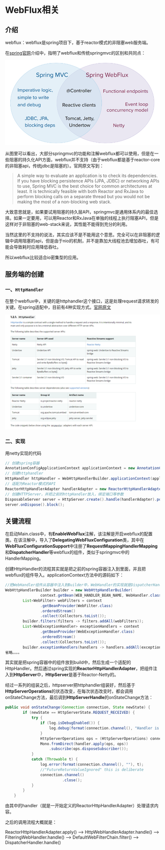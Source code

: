 # 	WebFlux相关

## 介绍

webflux：webflux是spring项目下，基于reactor模式的非阻塞web服务端。

在[spring官网](https://docs.spring.io/spring-framework/docs/current/reference/html/web-reactive.html#webflux-framework-choice "webflux")介绍中，指明了webflux和传统springmvc的区别和共同点：

<img src="./images/webflux_Applicability.png" alt="image-20210222095440384" style="zoom: 80%;" />

从图里可以看出，大部分springmvc的功能和注解webflux都可以使用，但是在一些阻塞的持久化API方面，webflux并不支持（由于webflux都是基于reactor-core的非阻塞api，传统jdbc是阻塞的）。官网原文写到：

> A simple way to evaluate an application is to check its dependencies. If you have blocking persistence APIs (JPA, JDBC) or networking APIs to use, Spring MVC is the best choice for common architectures at least. It is technically feasible with both Reactor and RxJava to perform blocking calls on a separate thread but you would not be making the most of a non-blocking web stack.

大致意思就是，如果要试用阻塞的持久层API，springmvc是通用体系内的最佳选择。如果一定要用，可以用Reactor和RxJava在单独的线程上执行阻塞API，但是这样对于非阻塞的web-stack来说，其性能不能得到充分的利用。

当然这里的不支持的说法，其实应该不是不能用这个意思。完全可以在非阻塞的逻辑中调用阻塞的api，但是由于nio的机制，并不是靠加大线程池去增加吞吐，有可能会导致耗时应用降低吞吐。

所以webflux比较适合io密集型的应用。

## 服务端的创建

### 一、`HttpHandler`

在整个webflux中，关键的是httphandler这个接口，这是处理request请求转发的关键。在spring适配中，目前有4种实现方式。[官网原文](https://docs.spring.io/spring-framework/docs/current/reference/html/web-reactive.html#webflux-httphandler)

<img src="./images/webflux-httphandler.png" alt="image-20210222222325499" style="zoom: 80%;" />

### 二、实现

用netty实现的代码

```java
// 创建spring容器
AnnotationConfigApplicationContext applicationContext = new AnnotationConfigApplicationContext(Main.class);
// 创建httphandler
HttpHandler httpHandler = WebHttpHandlerBuilder.applicationContext(applicationContext).build();
// 适配为Reactor模式的API
ReactorHttpHandlerAdapter handlerAdapter = new ReactorHttpHandlerAdapter(httpHandler);
// 创建HTTPServer，并把之前的httpHandler放入，绑定端口等参数
DisposableServer server = HttpServer.create().handle(handlerAdapter).port(8081).bindNow();
server.onDispose().block();
```

## 关键流程

在启动Main.class中，有**EnableWebFlux**注解，该注解是开启webflux的配置类。在该注解中，导入了**DelegatingWebFluxConfiguration**类，其中在**WebFluxConfigurationSupport**中注册了**RequestMappingHandlerMapping**和**DispatcherHandler**等webflux的组件，类似于springmvc中的HandlerMapping。

创建HttpHandler的流程其实就是把之前的spring容器注入到里面，并且把webflux的组件导入。applicationContext方法中的源码如下：

```java
//把WebHandler组件从容器中注入到Builder中，WebHandler的实现就是DispatcherHandler
WebHttpHandlerBuilder builder = new WebHttpHandlerBuilder(
				context.getBean(WEB_HANDLER_BEAN_NAME, WebHandler.class), context);
		List<WebFilter> webFilters = context
				.getBeanProvider(WebFilter.class)
				.orderedStream()
				.collect(Collectors.toList());
		builder.filters(filters -> filters.addAll(webFilters));
		List<WebExceptionHandler> exceptionHandlers = context
				.getBeanProvider(WebExceptionHandler.class)
				.orderedStream()
				.collect(Collectors.toList());
		builder.exceptionHandlers(handlers -> handlers.addAll(exceptionHandlers));
省略。。。。
```

其实就是把spring容器中的组件放到build中，然后生成一个适配的HttpHandler。然后通过spring实现的**ReactorHttpHandlerAdapter**，把组件注入到**HttpServer**中，**HttpServer**是基于Reactor-Netty的。

经过一系列的组装之后，httpserver把httphandler组装好，然后基于**HttpServerOperations**的状态改变，在每次状态改变时，都会调用onStateChange方法，最后调到**HttpServerHandle**的onStateChange方法：

```java
public void onStateChange(Connection connection, State newState) {
		if (newState == HttpServerState.REQUEST_RECEIVED) {
			try {
				if (log.isDebugEnabled()) {
					log.debug(format(connection.channel(), "Handler is being applied: {}"), handler);
				}
				HttpServerOperations ops = (HttpServerOperations) connection;
				Mono.fromDirect(handler.apply(ops, ops))
				    .subscribe(ops.disposeSubscriber());
			}
			catch (Throwable t) {
				log.error(format(connection.channel(), ""), t);
				//"FutureReturnValueIgnored" this is deliberate
				connection.channel()
				          .close();
			}
		}
	}
```

由其中的handler（就是一开始定义的ReactorHttpHandlerAdapter）处理请求内容。

之后的调用流程大概就是：

ReactorHttpHandlerAdapter.apply() --> HttpWebHandlerAdapter.handle() --> FilteringWebHandler.handle() --> DefaultWebFilterChain.filter() --> DispatcherHandler.handle()

